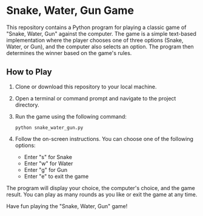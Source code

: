 # Snake, Water, Gun Game

This repository contains a Python program for playing a classic game of "Snake, Water, Gun" against the computer. The game is a simple text-based implementation where the player chooses one of three options (Snake, Water, or Gun), and the computer also selects an option. The program then determines the winner based on the game's rules.

## How to Play
1. Clone or download this repository to your local machine.
2. Open a terminal or command prompt and navigate to the project directory.
3. Run the game using the following command:

   ```python snake_water_gun.py```

4. Follow the on-screen instructions. You can choose one of the following options:
   - Enter "s" for Snake
   - Enter "w" for Water
   - Enter "g" for Gun
   - Enter "e" to exit the game

The program will display your choice, the computer's choice, and the game result. You can play as many rounds as you like or exit the game at any time.

Have fun playing the "Snake, Water, Gun" game!
